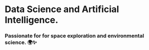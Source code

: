 # Data Science and Artificial Intelligence.
### Passionate for for space exploration and environmental science. 🌍✨

<!--
**manarabutair/manarabutair** is a ✨ _special_ ✨ repository because its `README.md` (this file) appears on your GitHub profile.

Here are some ideas to get you started:

- this is my readme file. 
Hello 


-->
